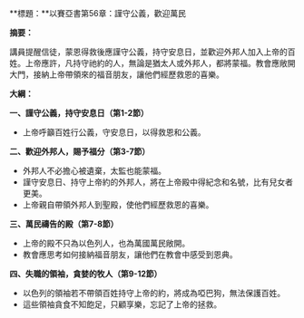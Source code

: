 **標題：**以賽亞書第56章：謹守公義，歡迎萬民

**摘要：**

講員提醒信徒，蒙恩得救後應謹守公義，持守安息日，並歡迎外邦人加入上帝的百姓。上帝應許，凡持守祂約的人，無論是猶太人或外邦人，都將蒙福。教會應敞開大門，接納上帝帶領來的福音朋友，讓他們經歷救恩的喜樂。

**大綱：**

**一、謹守公義，持守安息日（第1-2節）**
* 上帝呼籲百姓行公義，守安息日，以得救恩和公義。

**二、歡迎外邦人，賜予福分（第3-7節）**
* 外邦人不必擔心被遺棄，太監也能蒙福。
* 謹守安息日、持守上帝約的外邦人，將在上帝殿中得紀念和名號，比有兒女者更美。
* 上帝親自帶領外邦人到聖殿，使他們經歷救恩的喜樂。

**三、萬民禱告的殿（第7-8節）**
* 上帝的殿不只為以色列人，也為萬國萬民敞開。
* 教會應思考如何接納福音朋友，讓他們在教會中感受到恩典。

**四、失職的領袖，貪婪的牧人（第9-12節）**
* 以色列的領袖若不帶領百姓持守上帝的約，將成為啞巴狗，無法保護百姓。
* 這些領袖貪食不知飽足，只顧享樂，忘記了上帝的拯救。